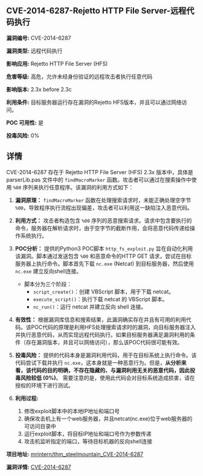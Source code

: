 ## CVE-2014-6287-Rejetto HTTP File Server-远程代码执行

**漏洞编号:** CVE-2014-6287

**漏洞类型:** 远程代码执行

**影响应用:** Rejetto HTTP File Server (HFS)

**危害等级:** 高危，允许未经身份验证的远程攻击者执行任意代码

**影响版本:** 2.3x before 2.3c

**利用条件:** 目标服务器运行存在漏洞的Rejetto HFS版本，并且可以通过网络访问。

**POC 可用性:** 是

**投毒风险:** 0%

## 详情

CVE-2014-6287 存在于 Rejetto HTTP File Server (HFS) 2.3x 版本中，具体是 parserLib.pas 文件中的 `findMacroMarker` 函数。攻击者可以通过在搜索操作中使用 `%00` 序列来执行任意程序。该漏洞的利用方式如下：

1.  **漏洞原理：** `findMacroMarker` 函数在处理搜索请求时，未能正确处理空字节 `%00`，导致程序执行流程出现偏差，攻击者可以利用这一缺陷注入恶意代码。

2.  **利用方式：** 攻击者构造包含 `%00` 序列的恶意搜索请求。请求中包含要执行的命令，服务器在解析请求时，由于空字节的截断作用，会将恶意代码传递给操作系统执行。

3.  **POC分析：** 提供的Python3 POC脚本 `http_fs_exploit.py` 旨在自动化利用该漏洞。脚本通过发送包含 `%00` 和恶意命令的HTTP GET 请求，尝试在目标服务器上执行命令。脚本首先下载 `nc.exe` (Netcat) 到目标服务器，然后使用 `nc.exe` 建立反向shell连接。
    * 脚本分为三个阶段：
        *   `script_create()`：创建 VBScript 脚本，用于下载 netcat。
        *   `execute_script()`：执行下载 netcat 的 VBScript 脚本。
        *   `nc_run()`：运行 netcat 并建立反向 shell 连接。
4.  **有效性：** 根据漏洞库信息和搜索结果，此漏洞确实存在并且有可用的利用代码。该POC代码的原理是利用HFS处理搜索请求时的漏洞，向目标服务器注入并执行恶意代码，从而实现远程代码执行。如果目标服务器满足漏洞利用的条件（存在漏洞版本，并且可以网络访问），那么该POC代码很可能有效。

5.  **投毒风险：** 提供的代码本身是漏洞利用代码，用于在目标系统上执行命令。该代码尝试下载并执行 `nc.exe`，这本身就是一种恶意行为。但是，**从分析来看，该代码的目的明确，不存在隐藏的、与漏洞利用无关的恶意代码，因此投毒风险较低 (0%)**。 需要注意的是，使用此代码会对目标系统造成损害，请在授权的环境下进行测试。

6. **利用过程:**
   1. 修改exploit脚本中的本地IP地址和端口号
   2. 确保攻击机上有一个web服务器，并且netcat(nc.exe)位于web服务器的可访问目录中
   3. 运行exploit脚本，将目标IP地址和端口号作为参数传递
   4. 攻击机监听指定的端口，等待目标机器的反向shell连接

**项目地址:** [mrintern/thm_steelmountain_CVE-2014-6287](https://github.com/mrintern/thm_steelmountain_CVE-2014-6287)

**漏洞详情:** [CVE-2014-6287](https://nvd.nist.gov/vuln/detail/CVE-2014-6287)